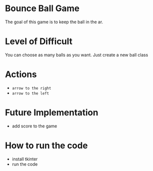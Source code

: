# Bounce Ball Game
The goal of this game is to keep the ball in the ar.

# Level of Difficult
You can choose as many balls as you want. Just create a new ball class

# Actions
- `arrow to the right`
- `arrow to the left`

# Future Implementation
- add score to the game

# How to run the code
- install tkinter 
- run the code
